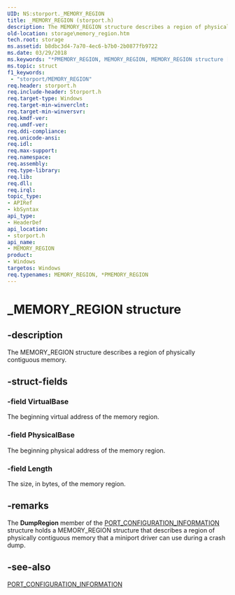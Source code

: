```yaml
---
UID: NS:storport._MEMORY_REGION
title: _MEMORY_REGION (storport.h)
description: The MEMORY_REGION structure describes a region of physically contiguous memory.
old-location: storage\memory_region.htm
tech.root: storage
ms.assetid: b8dbc3d4-7a70-4ec6-b7b0-2b0877fb9722
ms.date: 03/29/2018
ms.keywords: "*PMEMORY_REGION, MEMORY_REGION, MEMORY_REGION structure [Storage Devices], PMEMORY_REGION, PMEMORY_REGION structure pointer [Storage Devices], _MEMORY_REGION, storage.memory_region, storport/MEMORY_REGION, storport/PMEMORY_REGION, structs-storport_4ed10515-f1ce-4767-bbdc-239ac00a5cbe.xml"
ms.topic: struct
f1_keywords:
 - "storport/MEMORY_REGION"
req.header: storport.h
req.include-header: Storport.h
req.target-type: Windows
req.target-min-winverclnt: 
req.target-min-winversvr: 
req.kmdf-ver: 
req.umdf-ver: 
req.ddi-compliance: 
req.unicode-ansi: 
req.idl: 
req.max-support: 
req.namespace: 
req.assembly: 
req.type-library: 
req.lib: 
req.dll: 
req.irql: 
topic_type:
- APIRef
- kbSyntax
api_type:
- HeaderDef
api_location:
- storport.h
api_name:
- MEMORY_REGION
product:
- Windows
targetos: Windows
req.typenames: MEMORY_REGION, *PMEMORY_REGION
---
```


# _MEMORY_REGION structure


## -description


The MEMORY_REGION structure describes a region of physically contiguous memory.


## -struct-fields




### -field VirtualBase

The beginning virtual address of the memory region.


### -field PhysicalBase

The beginning physical address of the memory region.


### -field Length

The size, in bytes, of the memory region.


## -remarks



The <b>DumpRegion</b> member of the <a href="https://docs.microsoft.com/windows-hardware/drivers/ddi/strmini/ns-strmini-_port_configuration_information">PORT_CONFIGURATION_INFORMATION</a> structure holds a MEMORY_REGION structure that describes a region of physically contiguous memory that a miniport driver can use during a crash dump. 




## -see-also




<a href="https://docs.microsoft.com/windows-hardware/drivers/ddi/strmini/ns-strmini-_port_configuration_information">PORT_CONFIGURATION_INFORMATION</a>
 

 

